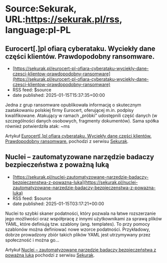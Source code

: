 # Source:Sekurak, URL:https://sekurak.pl/rss, language:pl-PL

## Eurocert[.]pl ofiarą cyberataku. Wyciekły dane części klientów. Prawdopodobny ransomware.
 - [https://sekurak.pl/eurocert-pl-ofiara-cyberataku-wyciekly-dane-czesci-klientow-prawdopodobny-ransomware](https://sekurak.pl/eurocert-pl-ofiara-cyberataku-wyciekly-dane-czesci-klientow-prawdopodobny-ransomware)
 - RSS feed: $source
 - date published: 2025-01-15T15:37:35+00:00

<p>Jedna z grup ransomware opublikowała informację o skutecznym zaatakowaniu polskiej firmy Eurocert, oferującej m.in. podpisy kwalifikowane. Atakujący w ramach &#8222;próbki&#8221; udostępnili część danych (w szczególności danych osobowych, fragmenty dokumentów). Sama spółka również potwierdziła atak: ~ms</p>
<p>Artykuł <a rel="nofollow" href="https://sekurak.pl/eurocert-pl-ofiara-cyberataku-wyciekly-dane-czesci-klientow-prawdopodobny-ransomware/">Eurocert[.]pl ofiarą cyberataku. Wyciekły dane części klientów. Prawdopodobny ransomware.</a> pochodzi z serwisu <a rel="nofollow" href="https://sekurak.pl">Sekurak</a>.</p>

## Nuclei – zautomatyzowane narzędzie badaczy bezpieczeństwa z poważną luką
 - [https://sekurak.pl/nuclei-zautomatyzowane-narzedzie-badaczy-bezpieczenstwa-z-powazna-luka](https://sekurak.pl/nuclei-zautomatyzowane-narzedzie-badaczy-bezpieczenstwa-z-powazna-luka)
 - RSS feed: $source
 - date published: 2025-01-15T03:17:21+00:00

<p>Nuclei to szybki skaner podatności, który pozwala na łatwe rozszerzanie jego możliwości oraz współpracę z innymi użytkownikami za sprawą plików YAML, które definiują tzw. szablony (ang. templates). To przy pomocy szablonów można definiować nowe wzorce podatności. Przykładowy, dobrze prowadzony zbiór takich plików YAML jest utrzymywany przez społeczność i można go...</p>
<p>Artykuł <a rel="nofollow" href="https://sekurak.pl/nuclei-zautomatyzowane-narzedzie-badaczy-bezpieczenstwa-z-powazna-luka/">Nuclei &#8211; zautomatyzowane narzędzie badaczy bezpieczeństwa z poważną luką</a> pochodzi z serwisu <a rel="nofollow" href="https://sekurak.pl">Sekurak</a>.</p>

